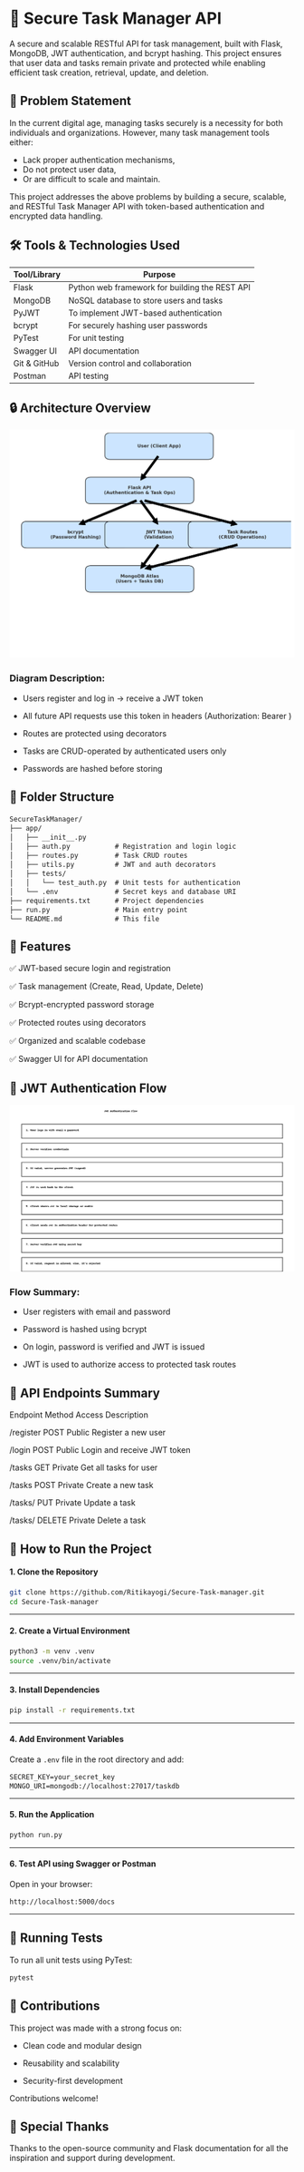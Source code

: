 

# 📌 Secure Task Manager API

A secure and scalable RESTful API for task management, built with Flask, MongoDB, JWT authentication, and bcrypt hashing. This project ensures that user data and tasks remain private and protected while enabling efficient task creation, retrieval, update, and deletion.

## 🧩 Problem Statement

In the current digital age, managing tasks securely is a necessity for both individuals and organizations. However, many task management tools either:
*  Lack proper authentication mechanisms,
*  Do not protect user data,
*  Or are difficult to scale and maintain.
  
This project addresses the above problems by building a secure, scalable, and RESTful Task Manager API with token-based authentication and encrypted data handling.

## 🛠️ Tools & Technologies Used


| Tool/Library   | Purpose                                           |
|----------------|---------------------------------------------------|
| Flask          | Python web framework for building the REST API    |
| MongoDB        | NoSQL database to store users and tasks           |
| PyJWT          | To implement JWT-based authentication             |
| bcrypt         | For securely hashing user passwords               |
| PyTest         | For unit testing                                  |
| Swagger UI     | API documentation                                 |
| Git & GitHub   | Version control and collaboration                 |
| Postman        | API testing                                       |

## 🔒 Architecture Overview


![Secure Task Manager Architecture](Secure_Task_Manager_Architecture.png)


### Diagram Description:

* Users register and log in → receive a JWT token

* All future API requests use this token in headers (Authorization: Bearer <token>)

* Routes are protected using decorators

* Tasks are CRUD-operated by authenticated users only

* Passwords are hashed before storing

## 📂 Folder Structure


```
SecureTaskManager/
├── app/
│   ├── __init__.py
│   ├── auth.py           # Registration and login logic
│   ├── routes.py         # Task CRUD routes
│   ├── utils.py          # JWT and auth decorators
│   ├── tests/
│   │   └── test_auth.py  # Unit tests for authentication
│   └── .env              # Secret keys and database URI
├── requirements.txt      # Project dependencies
├── run.py                # Main entry point
└── README.md             # This file
```

## 🚀 Features

✅ JWT-based secure login and registration

✅ Task management (Create, Read, Update, Delete)

✅ Bcrypt-encrypted password storage

✅ Protected routes using decorators

✅ Organized and scalable codebase

✅ Swagger UI for API documentation


## 🔐 JWT Authentication Flow


![JWT Flow](JWT_Auth_Flow_SecureTaskManager.png)


### Flow Summary:


* User registers with email and password

* Password is hashed using bcrypt

* On login, password is verified and JWT is issued

* JWT is used to authorize access to protected task routes


## 📘 API Endpoints Summary

Endpoint	     Method	   Access	     Description

/register      POST	     Public	     Register a new user

/login	       POST	     Public	     Login and receive JWT token

/tasks	       GET	     Private	   Get all tasks for user

/tasks	       POST	     Private	   Create a new task

/tasks/<id>	   PUT	     Private	   Update a task

/tasks/<id>	   DELETE	   Private	   Delete a task


## 🔬 How to Run the Project

#### 1. Clone the Repository

```bash
git clone https://github.com/Ritikayogi/Secure-Task-manager.git
cd Secure-Task-manager
```

---

#### 2. Create a Virtual Environment

```bash
python3 -m venv .venv
source .venv/bin/activate
```

---

#### 3. Install Dependencies

```bash
pip install -r requirements.txt
```

---

#### 4. Add Environment Variables

Create a `.env` file in the root directory and add:

```env
SECRET_KEY=your_secret_key
MONGO_URI=mongodb://localhost:27017/taskdb
```

---

#### 5. Run the Application

```bash
python run.py
```

---

#### 6. Test API using Swagger or Postman

Open in your browser:

```
http://localhost:5000/docs
```

---

## 🧪 Running Tests

To run all unit tests using PyTest:

```bash
pytest
```


    
## 📌 Contributions

This project was made with a strong focus on:

- Clean code and modular design  

- Reusability and scalability  

- Security-first development  


  
Contributions welcome!


## 🙌 Special Thanks

Thanks to the open-source community and Flask documentation for all the inspiration and support during development.



